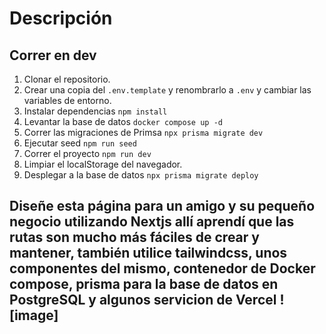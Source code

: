 # Descripción



## Correr en dev


1. Clonar el repositorio.
2. Crear una copia del ```.env.template``` y renombrarlo a ```.env``` y cambiar las variables de entorno.
3. Instalar dependencias ```npm install```
4. Levantar la base de datos ```docker compose up -d```
5. Correr las migraciones de Primsa ```npx prisma migrate dev```
6. Ejecutar seed ```npm run seed```
7. Correr el proyecto ```npm run dev```
8. Limpiar el localStorage del navegador.
9. Desplegar a la base de datos ```npx prisma migrate deploy```


## Diseñe esta página para un amigo y su pequeño negocio utilizando Nextjs allí aprendí que las rutas son mucho más fáciles de crear y mantener, también utilice tailwindcss, unos componentes del mismo, contenedor de Docker compose, prisma para la base de datos en PostgreSQL y algunos servicion de Vercel ![image]



